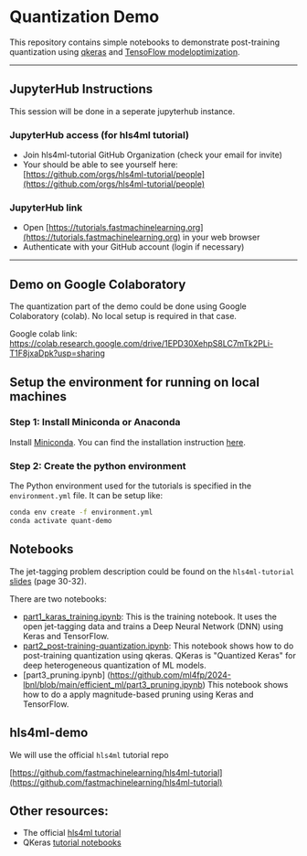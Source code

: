 # Quantization Demo

This repository contains simple notebooks to demonstrate post-training quantization using [qkeras](https://github.com/google/qkeras) and [TensoFlow modeloptimization](https://www.tensorflow.org/model_optimization/api_docs/python/tfmot/sparsity/keras/prune_low_magnitude).

------
## JupyterHub Instructions

This session will be done in a seperate jupyterhub instance.

### JupyterHub access (for hls4ml tutorial)
- Join hls4ml-tutorial GitHub Organization (check your email for invite) 
- Your should be able to see yourself here: [https://github.com/orgs/hls4ml-tutorial/people](https://github.com/orgs/hls4ml-tutorial/people)

### JupyterHub link
- Open [https://tutorials.fastmachinelearning.org](https://tutorials.fastmachinelearning.org) in your web browser
- Authenticate with your GitHub account (login if necessary)

-----

## Demo on Google Colaboratory
The quantization part of the demo could be done using Google Colaboratory (colab). No local setup is required in that case.

Google colab link: https://colab.research.google.com/drive/1EPD30XehpS8LC7mTk2PLi-T1F8jxaDpk?usp=sharing


## Setup the environment for running on local machines

### Step 1: Install Miniconda or Anaconda
Install [Miniconda](https://docs.conda.io/en/latest/miniconda.html). You can find the installation instruction [here](https://docs.conda.io/projects/conda/en/latest/user-guide/install/index.html).

### Step 2: Create the python environment

The Python environment used for the tutorials is specified in the `environment.yml` file. It can be setup like:
```bash
conda env create -f environment.yml
conda activate quant-demo
```

## Notebooks
The jet-tagging problem description could be found on the `hls4ml-tutorial` [slides](https://docs.google.com/presentation/d/1c4LvEc6yMByx2HJs8zUP5oxLtY6ACSizQdKvw5cg5Ck/edit#slide=id.ge9460ec16d_2_506) (page 30-32).

There are two notebooks:
- [part1_karas_training.ipynb](https://github.com/ml4fp/2024-lbnl/blob/main/efficient_ml/part1_karas_training.ipynb): This is the training notebook. It uses the open jet-tagging data and trains a Deep Neural Network (DNN) using Keras and TensorFlow.
- [part2_post-training-quantization.ipynb](https://github.com/ml4fp/2024-lbnl/blob/main/efficient_ml/part2_post-training-quantization.ipynb): This notebook shows how to do post-training quantization using qkeras. QKeras is "Quantized Keras" for deep heterogeneous quantization of ML models.
- [part3_pruning.ipynb] (https://github.com/ml4fp/2024-lbnl/blob/main/efficient_ml/part3_pruning.ipynb) This notebook shows how to do a apply magnitude-based pruning using Keras and TensorFlow.


## hls4ml-demo

We will use the official `hls4ml` tutorial repo

[https://github.com/fastmachinelearning/hls4ml-tutorial](https://github.com/fastmachinelearning/hls4ml-tutorial)


## Other resources:
- The official [hls4ml tutorial](https://github.com/fastmachinelearning/hls4ml-tutorial)
- QKeras [tutorial notebooks](https://github.com/google/qkeras/tree/master/notebook)
